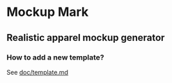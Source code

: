 # Mockup Mark

## Realistic apparel mockup generator

### How to add a new template?

See [doc/template.md](doc/template.md)
